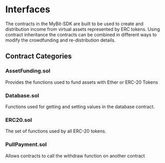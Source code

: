 
# Interfaces
The contracts in the MyBit-SDK are built to be used to create and distribution income from virtual assets represented by ERC tokens. Using contract inheritance the contracts can be combined in different ways to modify the crowdfunding and re-distribution details.

## Contract Categories

### AssetFunding.sol
Provides the functions used to fund assets with Ether or ERC-20 Tokens

### Database.sol
Functions used for getting and setting values in the database contract.

### ERC20.sol
The set of functions used by all ERC-20 tokens.

### PullPayment.sol
Allows contracts to call the withdraw function on another contract
